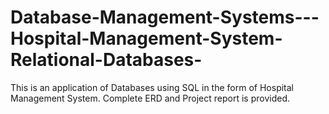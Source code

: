 # Database-Management-Systems---Hospital-Management-System-Relational-Databases-
This is an application of Databases using SQL in the form of Hospital Management System. Complete ERD and Project report is provided.
